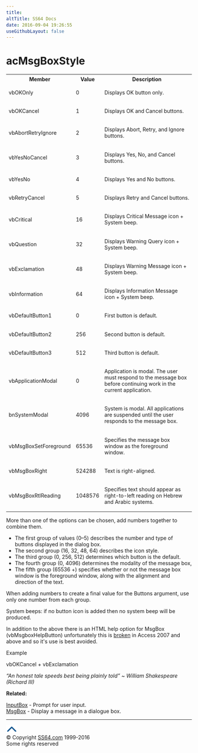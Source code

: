 ```yaml
---
title:
altTitle: SS64 Docs
date: 2016-09-04 19:26:55
useGithubLayout: false
---
```

<!-- #BeginLibraryItem "/Library/head_access.lbi" --><!-- #EndLibraryItem --><h1>acMsgBoxStyle</h1>
<table width="100%"><tbody><tr> <th>
              Member
            </th> <th>
              Value
            </th> <th>
              Description
            </th> </tr><tr> <td> <p> vbOKOnly </p> </td> <td> <p>0</p> </td> <td> <p>Displays OK button only.</p> </td> </tr>
<tr> <td> <p> vbOKCancel </p> </td> <td> <p>1</p> </td> <td> <p>Displays OK and Cancel buttons.</p> </td> </tr>
<tr> <td> <p> vbAbortRetryIgnore </p> </td> <td> <p>2</p> </td> <td> <p>Displays Abort, Retry, and Ignore buttons.</p> </td> </tr>
<tr> <td> <p> vbYesNoCancel </p> </td> <td> <p>3</p> </td> <td> <p>Displays Yes, No, and Cancel buttons.</p> </td> </tr>
<tr> <td> <p> vbYesNo </p> </td> <td> <p>4</p> </td> <td> <p>Displays Yes and No buttons.</p> </td> </tr>
<tr> <td> <p> vbRetryCancel </p> </td> <td> <p>5</p> </td> <td> <p>Displays Retry and Cancel buttons.</p> </td> </tr>
<tr> <td> <p> vbCritical </p> </td> <td> <p>16</p> </td> <td> <p>Displays Critical Message icon + System beep.</p> </td> </tr>
<tr> <td> <p> vbQuestion </p> </td> <td> <p>32</p> </td> <td> <p>Displays Warning Query icon + System beep.</p> </td> </tr>
<tr> <td> <p> vbExclamation </p> </td> <td> <p>48</p> </td> <td> <p>Displays Warning Message icon + System beep.</p> </td> </tr>
<tr> <td> <p> vbInformation </p> </td> <td> <p>64</p> </td> <td> <p>Displays Information Message icon + System beep.</p> </td> </tr>
<tr> <td> <p> vbDefaultButton1 </p> </td> <td> <p>0</p> </td> <td> <p>First button is default.</p> </td> </tr>
<tr> <td> <p> vbDefaultButton2 </p> </td> <td> <p>256</p> </td> <td> <p>Second button is default.</p> </td> </tr>
<tr> <td> <p> vbDefaultButton3 </p> </td> <td> <p>512</p> </td> <td> <p>Third button is default.</p> </td> </tr>
<tr> <td> <p> vbApplicationModal </p> </td> <td> <p>0</p> </td> <td> <p>Application is modal. The user must respond to the message box before continuing work in the current application.</p> </td> </tr>
<tr> <td> <p> bnSystemModal </p> </td> <td> <p>4096</p> </td> <td> <p>System is modal. All applications are suspended until the user responds to the message box.</p> </td> </tr>
<tr> <td> <p> vbMsgBoxSetForeground </p> </td> <td> <p>65536</p> </td> <td> <p>Specifies the message box window as the foreground window.</p> </td> </tr>
<tr> <td> <p> vbMsgBoxRight </p> </td> <td> <p>524288</p> </td> <td> <p>Text is right-aligned.</p> </td> </tr>
<tr> <td> <p> vbMsgBoxRtlReading </p> </td> <td> <p>1048576</p> </td> <td> <p>Specifies text should appear as right-to-left reading on Hebrew and Arabic systems.</p> </td> </tr></tbody></table>
<p>More than one of the options can be chosen, add numbers together to combine them. </p>
<ul>
<li>The first group of values (0–5) describes the number and type of buttons displayed in the dialog box. </li>
<li>The second group (16, 32, 48, 64) describes the icon style. </li>
<li>The third group (0, 256, 512) determines which button is the default.</li>
<li> The fourth group (0, 4096) determines the modality of the message box, </li>
<li>The fifth group (65536 +) specifies whether or not the message box window is the foreground window, along with the alignment and direction of the text. </li>
</ul>
<p>When adding numbers to create a final value for the Buttons argument, use only one number from each group.</p>
<p>System beeps:   if no button icon is added then no system beep will be produced.</p>
<p>In addition to the above there is an HTML help option for MsgBox (vbMsgboxHelpButton) unfortunately this is <a href="http://www.fmsinc.com/FRee/NewTips/VBA/MsgBoxFailsHelpFile/index.html">broken</a> in Access 2007 and above and so it's use is best avoided.</p>
<p>Example</p>
<p class="code">vbOKCancel + vbExclamation</p>
<p class="quote"><i>“An honest tale speeds best being plainly told” ~ William Shakespeare (Richard III)</i></p>
<p><b>Related:</b></p>
<p><a href="inputbox.html">InputBox</a> - Prompt for user input.<br>
<a href="msgbox.html">MsgBox</a> - Display a message in a dialogue box.</p><!-- #BeginLibraryItem "/Library/foot_access.lbi" --><p>
<!-- access -->

<hr>
<div id="bl" class="footer"><a href="acmsgboxstyle.html#"><img src="../images/top.png" width="30" height="22" alt="Back to the Top"></a></div>
<div id="br" class="footer, tagline">© Copyright <a href="http://ss64.com/">SS64.com</a> 1999-2016<br>
Some rights reserved</div><!-- #EndLibraryItem -->

